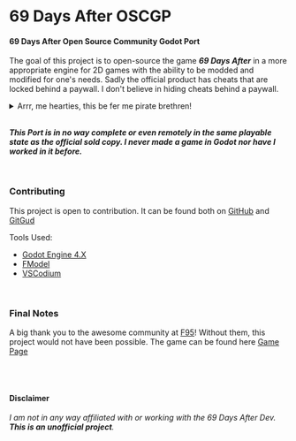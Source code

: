 # 69 Days After OSCGP

#### 69 Days After Open Source Community Godot Port

The goal of this project is to open-source the game ***69 Days After*** in a more appropriate engine for 2D games with the ability to be modded and modified for one's needs. Sadly the official product has cheats that are locked behind a paywall. I don't believe in hiding cheats behind a paywall.
<br />

<details>
    <summary>Arrr, me hearties, this be fer me pirate brethren!</summary>

    Roses be crimson, violets be blue, In the bygone days, cheats were free, 'tis true, But now they be trapped behind a paywalled crew, Aboard our ship, we'll put an end to this rue.
    With skull flag high, we set sail with glee, Across the high seas, fierce pirates are we, No paywalls shall shackle, no more decree, In gaming's realm, we'll set the secrets free!
    So join me hearties, as we embark on this quest, To break the chains, and put paywalls to rest, With the wind at our back, we'll stand the test, Free cheats for all, till the sun sets in the west!
</details>

<br />

***This Port is in no way complete or even remotely in the same playable state as the official sold copy. I never made a game in Godot nor have I worked in it before.***

<br />

### Contributing

This project is open to contribution. It can be found both on [GitHub](https://github.com/Official-Husko/69-days-after-oscgp) and [GitGud](https://gitgud.io/Official-Husko/69-days-after-oscgp)

Tools Used:
* [Godot Engine 4.X](https://godotengine.org/)
* [FModel](https://fmodel.app/)
* [VSCodium](https://vscodium.com/)

<br />

### Final Notes

A big thank you to the awesome community at [F95](https://f95zone.to/)! Without them, this project would not have been possible. The game can be found here [Game Page](https://f95zone.to/threads/69-days-after-v0-20-patreon-noxious-games.32013/)

<br />
<br />

#### Disclaimer
*I am not in any way affiliated with or working with the 69 Days After Dev. ***This is an unofficial project***.*